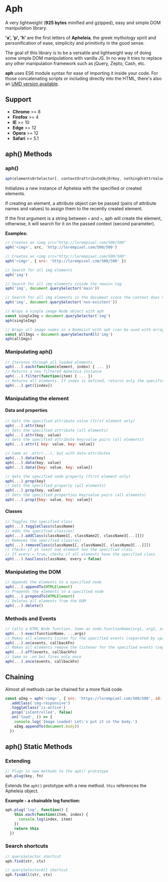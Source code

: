 # Aph

A very lightweight (**925 bytes** minified and gzipped), easy and simple DOM manipulation library.

**'a', 'p', 'h'** are the first letters of **Apheleia**, the greek mythology spirit and personification of ease, simplicity and primitivity in the good sense.

The goal of this library is to be a versatile and lightweight way of doing some simple DOM manipulations with vanilla JS. In no way it tries to replace any other manipulation framework such as jQuery, Zepto, Cash, etc.

**aph** uses ES6 module syntax for ease of importing it inside your code. For those concatenating scripts or including directly into the HTML, there's also an [UMD version available](https://github.com/kaisermann/aph/tree/master/dist/aph.js).

## Support
* **Chrome** >= 8
* **Firefox** >= 4
* **IE** >= 10
* **Edge** >= 12
* **Opera** >= 12
* **Safari** >= 5.1

## aph() Methods

### aph()

```javascript
aph(elementsOrSelector[, contextOrattributeObjOrKey, nothingOrAttrValue])
```

Initializes a new instance of Apheleia with the specified or created elements.

If creating an element, a attribute object can be passed (pairs of attribute names and values) to assign them to the recently created element.

If the first argument is a string between `<` and `>`, aph will create the element, otherwise, it will search for it on the passed context (second parameter).

**Examples:**

```javascript
// Creates an <img src="http://lorempixel.com/500/500"
aph('<img>', src, 'http://lorempixel.com/500/500')

// Creates an <img src="http://lorempixel.com/500/500"
aph('<img>', { src: 'http://lorempixel.com/500/500' })

// Search for all img elements
aph('img')

// Search for all img elements inside the <main> tag
aph('img', document.querySelector('main'))

// Search for all img elements in the document since the context does not exist
aph('img', document.querySelector('non-existent'))

// Wraps a single image Node object with aph
const singleImg = document.querySelector('img')
aph(singleImg)

// Wraps all image nodes in a NodeList with aph (can be used with arrays as well)
const allImgs = document.querySelectorAll('img')
aph(allImgs)
```

### Manipulating aph()
```javascript
// Iterates through all loaded elements
aph(...).each(function(element, index) { ... })
// Returns a new filtered Apheleia instance
aph(...).filter(function(item) { ... })
// Returns all elements. If index is defined, returns only the specified item.
aph(...).get([index])
```

### Manipulating the element

#### Data and properties
```javascript
// Gets the specified attribute value (first element only)
aph(...).attr(key)
// Sets the specified attribute (all elements)
aph(...).attr(key, value)
// Sets the specified attribute key/value pairs (all elements)
aph(...).attr({ key: value, key: value})

// Same as .attr(...), but with data-attributes
aph(...).data(key)
aph(...).data(key, value)
aph(...).data({key: value, key: value})

// Gets the specified node property (first element only)
aph(...).prop(key)
// Sets the specified property (all elements)
aph(...).prop(key, value)
// Sets the specified properties key/value pairs (all elements)
aph(...).prop({key: value, key: value})
```
#### Classes

```javascript
// Toggles the specified class
aph(...).toggleClass(className)
// Adds the specified class(es)
aph(...).addClass(className1[, className2[, className3[...]]])
// Removes the specified class(es)
aph(...).removeClass(className1[, className2[, className3[...]]])
// Checks if at least one element has the specified class.
// If every = true, checks if all elements have the specified class
aph(...).hasClass(className, every = false)
```
### Manipulating the DOM
```javascript
// Appends the elements to a specified node
aph(...).appendTo(HTMLElement)
// Prepends the elements to a specified node
aph(...).prependTo(HTMLElement)
// Deletes all elements from the DOM
aph(...).delete()
```

### Methods and Events
```javascript
// Calls a HTML Node function. Same as node.functionName(arg1, arg2, arg3...)
aph(...).exec(functionName, ...args)
// Makes all elements listen for the specified events (separated by spaces)
aph(...).on(events, callbackFn)
// Makes all elements remove the listener for the specified events (separated by spaces)
aph(...).off(events, callbackFn)
// Same as .on but fires only once
aph(...).once(events, callbackFn)
```

## Chaining
Almost all methods can be chained for a more fluid code.
```javascript
const aImg = aph('<img>', { src: 'https://lorempixel.com/500/500', id: 'test-img' })
  .addClass('img-responsive')
  .toggleClass('is-active')
  .prop('isControlled', false)
  .on('load', () => {
    console.log('Image loaded! Let\'s put it in the body.')
    aImg.appendTo(document.body))
  })
```

## aph() Static Methods

### Extending

```javascript
// Plugs in new methods to the aph() prototype
aph.plug(key, fn)
```

Extends the `aph()` prototype with a new method. `this` references the Apheleia object.

**Example - a chainable log function:**

```javascript
aph.plug('log', function() {
    this.each(function(item, index) {
      console.log(index, item)
    })
    return this
  })
```

### Search shortcuts

```javascript
// querySelector shortcut
aph.find(str, ctx)

// querySelectorAll shortcut
aph.findAll(str, ctx)
```
